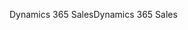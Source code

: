 <span data-ttu-id="9e3b9-101">Dynamics 365 Sales</span><span class="sxs-lookup"><span data-stu-id="9e3b9-101">Dynamics 365 Sales</span></span>
